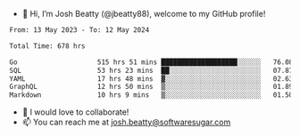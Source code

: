 - 👋 Hi, I’m Josh Beatty (@jbeatty88), welcome to my GitHub profile!

<!--START_SECTION:waka-->

```txt
From: 13 May 2023 - To: 12 May 2024

Total Time: 678 hrs

Go                    515 hrs 51 mins ███████████████████░░░░░░   76.08 %
SQL                   53 hrs 23 mins  ██░░░░░░░░░░░░░░░░░░░░░░░   07.87 %
YAML                  17 hrs 48 mins  ▓░░░░░░░░░░░░░░░░░░░░░░░░   02.63 %
GraphQL               12 hrs 50 mins  ▒░░░░░░░░░░░░░░░░░░░░░░░░   01.89 %
Markdown              10 hrs 9 mins   ▒░░░░░░░░░░░░░░░░░░░░░░░░   01.50 %
```

<!--END_SECTION:waka-->

- 💞️ I would love to collaborate!
- 📫 You can reach me at josh.beatty@softwaresugar.com

<!---
jbeatty88/jbeatty88 is a ✨ special ✨ repository because its `README.md` (this file) appears on your GitHub profile.
You can click the Preview link to take a look at your changes.
--->
